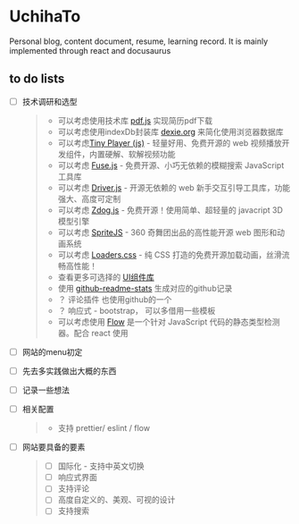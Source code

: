 # UchihaTo

Personal blog, content document, resume, learning record. It is mainly implemented through react and docusaurus

## to do lists

- [ ] 技术调研和选型

  > - 可以考虑使用技术库 [pdf.js](https://mozilla.github.io/pdf.js/) 实现简历pdf下载
  > - 可以考虑使用indexDb封装库 [dexie.org](https://dexie.org) 来简化使用浏览器数据库
  > - 可以考虑[Tiny Player (js)](https://dexie.org/?from=thosefree.com) - 轻量好用、免费开源的 web 视频播放开发组件，内置硬解、软解视频功能
  > - 可以考虑 [Fuse.js](https://fusejs.io/?from=thosefree.com) - 免费开源、小巧无依赖的模糊搜索 JavaScript 工具库
  > - 可以考虑 [Driver.js](https://kamranahmed.info/driver.js/?from=thosefree.com) - 开源无依赖的 web 新手交互引导工具库，功能强大、高度可定制
  > - 可以考虑 [Zdog.js](https://zzz.dog/?from=thosefree.com) - 免费开源！使用简单、超轻量的 javacript 3D 模型引擎
  > - 可以考虑 [SpriteJS](https://github.com/spritejs/spritejs?from=thosefree.com) - 360 奇舞团出品的高性能开源 web 图形和动画系统
  > - 可以考虑 [Loaders.css](https://github.com/ConnorAtherton/loaders.css?from=thosefree.com) - 纯 CSS 打造的免费开源加载动画，丝滑流畅高性能！
  > - 查看更多可选择的 [UI组件库](https://www.thosefree.com/web/ui)
  > - 使用 [github-readme-stats](https://github.com/anuraghazra/github-readme-stats) 生成对应的github记录
  > - ？ 评论插件 也使用github的一个
  > - ？ 响应式 - bootstrap， 可以多借用一些模板
  > - 可以考虑使用 [Flow](https://flow.org/) 是一个针对 JavaScript 代码的静态类型检测器。配合 react 使用

- [ ] 网站的menu初定

- [ ] 先去多实践做出大概的东西

- [ ] 记录一些想法

- [ ] 相关配置

  > - 支持 prettier/ eslint / flow

- [ ] 网站要具备的要素

  > - [ ] 国际化 - 支持中英文切换
  > - [ ] 响应式界面
  > - [ ] 支持评论
  > - [ ] 高度自定义的、美观、可视的设计
  > - [ ] 支持搜索
